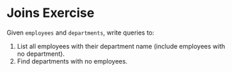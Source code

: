 # Joins Exercise

Given `employees` and `departments`, write queries to:
1. List all employees with their department name (include employees with no department).
2. Find departments with no employees.
